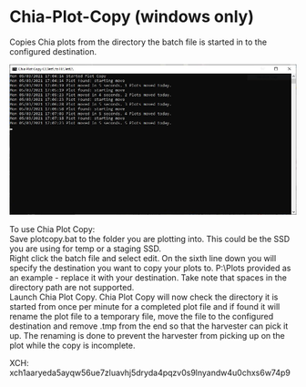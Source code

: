 # Chia-Plot-Copy (windows only)
Copies Chia plots from the directory the batch file is started in to the configured destination.

![Screenshot](https://github.com/cracklingice/Chia-Plot-Copy/blob/main/Chia-Plot-Copy.JPG)

To use Chia Plot Copy:  
Save plotcopy.bat to the folder you are plotting into.  This could be the SSD you are using for temp or a staging SSD.  
Right click the batch file and select edit.  On the sixth line down you will specify the destination you want to copy your plots to.  P:\Plots provided as an example - replace it with your destination.  Take note that spaces in the directory path are not supported.  
Launch Chia Plot Copy.  Chia Plot Copy will now check the directory it is started from once per minute for a completed plot file and if found it will rename the plot file to a temporary file, move the file to the configured destination and remove .tmp from the end so that the harvester can pick it up.  The renaming is done to prevent the harvester from picking up on the plot while the copy is incomplete.

XCH: xch1aaryeda5ayqw56ue7zluavhj5dryda4pqzv0s9lnyandw4u0chxs6w74p9
